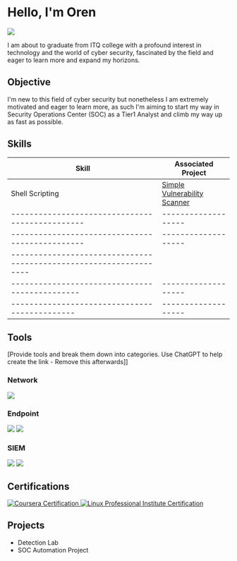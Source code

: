 # Hello, I'm Oren
<a href="https://www.linkedin.com/in/oren-s-930723244/"><img src="https://img.shields.io/badge/-LinkedIn-0072b1?&style=for-the-badge&logo=linkedin&logoColor=white" /></a>

I am about to graduate from ITQ college with a profound interest in technology and the world of cyber security, fascinated by the field and eager to learn more and expand my horizons.

## Objective

I'm new to this field of cyber security but nonetheless I am extremely motivated and eager to learn more, as such I'm aiming to start my way in Security Operations Center (SOC) as a Tier1 Analyst and climb my way up as fast as possible. 

## Skills

| Skill                                         | Associated Project         |
|-----------------------------------------------|----------------------------|
|Shell Scripting                                | <a href="https://google.com">Simple Vulnerability Scanner</a>|
|-----------------------------------------------|-------------------|
|-----------------------------------------------|-------------------|
| ------------------------------------------------------------------|
| ----------------------------------------------|-------------------|
| --------------------------------------------- |-------------------|

## Tools
[Provide tools and break them down into categories. Use ChatGPT to help create the link - Remove this afterwards]]

### Network
<div>
    <img src="https://img.shields.io/badge/-Wireshark-1679A7?&style=for-the-badge&logo=Wireshark&logoColor=white" />
</div>

### Endpoint
<div>
    <img src="https://img.shields.io/badge/-Microsoft_Defender_for_Endpoint-00A4EF?&style=for-the-badge&logo=Microsoft&logoColor=white" />
    <img src="https://img.shields.io/badge/-Velociraptor-4B275F?&style=for-the-badge&logo=Velociraptor&logoColor=white" />
</div>

### SIEM
<div>
       <img src="https://img.shields.io/badge/-Splunk-000000?&style=for-the-badge&logo=Splunk&logoColor=white" />
       <img src="https://img.shields.io/badge/-QRadar-062C54?&style=for-the-badge&logo=QRadar&logoColor=white" />
</div>

## Certifications
<div>
<a href="https://coursera.org/share/211a3c2497e3243f17bc1c1e26f6275a">
    <img src="https://img.shields.io/badge/Coursera-blue?style=for-the-badge&logo=coursera&logoColor=white" alt="Coursera Certification"/>
</a>
<a href="https://lpi.org/v/LPI000608190/rr5hh3399p" target="_blank">
    <img src="https://img.shields.io/badge/Linux%20Professional%20Institute-blue?style=for-the-badge&logo=linux&logoColor=white" alt="Linux Professional Institute Certification"/>
</a>
</div>

## Projects
- Detection Lab
- SOC Automation Project
